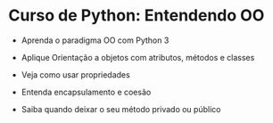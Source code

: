 # Curso de Python: Entendendo OO

+ Aprenda o paradigma OO com Python 3

+ Aplique Orientação a objetos com atributos, métodos e classes

+ Veja como usar propriedades

+ Entenda encapsulamento e coesão

+ Saiba quando deixar o seu método privado ou público

